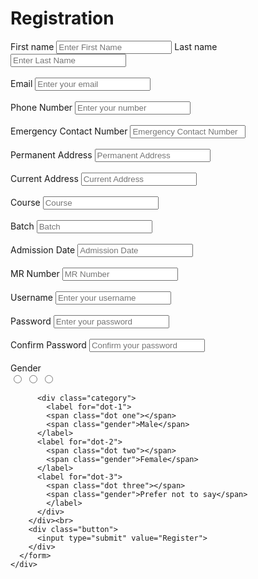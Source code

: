<!DOCTYPE html>
<html lang="en" dir="ltr">
  <head>
    <meta charset="UTF-8">
    <meta name="viewport" content="width=device-width, initial-scale=1.0">
   </head>
<body>
  <div class="container">
    <div class="title"><h1>Registration</h1></div>
    <div class="content">
      <form action="#">
        <div class="user-details">
          <div class="input-box">
			<div class="row">
				<span class="inline">
				  <span class="details">First name</span>
				    <input type="text" placeholder="Enter First Name" required>
				  <span class="details">Last name</span>
				    <input type="text" placeholder="Enter Last Name" required>
				</span>
		    </div><br>
        <div class="input-box">
            <span class="details">Email</span>
            <input type="text" placeholder="Enter your email" required>
          </div><br>
          <div class="input-box">
            <span class="details">Phone Number</span>
            <input type="text" placeholder="Enter your number" required>
          </div><br>
		  <div class="input-box">
            <span class="details">Emergency Contact Number</span>
            <input type="text" placeholder="Emergency Contact Number" required>
          </div><br>
		  <div class="input-box">
            <span class="details">Permanent Address</span>
            <input type="text" placeholder="Permanent Address" required>
          </div><br>
		  <div class="input-box">
            <span class="details">Current Address</span>
            <input type="text" placeholder="Current Address" required>
          </div><br>
		  <div class="input-box">
            <span class="details">Course </span>
            <input type="text" placeholder="Course" required>
          </div><br>
		  <div class="input-box">
            <span class="details">Batch </span>
            <input type="text" placeholder="Batch" required>
          </div><br>
		  <div class="input-box">
            <span class="details">Admission Date </span>
            <input type="text" placeholder="Admission Date" required>
          </div><br>
		  <div class="input-box">
            <span class="details">MR Number </span>
            <input type="text" placeholder="MR Number" required>
          </div><br>
		  <div class="input-box">
            <span class="details">Username</span>
            <input type="text" placeholder="Enter your username" required>
          </div><br>
          <div class="input-box">
            <span class="details">Password</span>
            <input type="text" placeholder="Enter your password" required>
          </div><br>
          <div class="input-box">
            <span class="details">Confirm Password</span>
            <input type="text" placeholder="Confirm your password" required>
          </div><br>
        </div>
        <div class="gender-details">
		  <span class="gender-title">Gender</span><br>
          <input type="radio" name="gender" id="dot-1">
          <input type="radio" name="gender" id="dot-2">
          <input type="radio" name="gender" id="dot-3">
          
          <div class="category">
            <label for="dot-1">
            <span class="dot one"></span>
            <span class="gender">Male</span>
          </label>
          <label for="dot-2">
            <span class="dot two"></span>
            <span class="gender">Female</span>
          </label>
          <label for="dot-3">
            <span class="dot three"></span>
            <span class="gender">Prefer not to say</span>
            </label>
          </div>
        </div><br>
		<div class="button">
          <input type="submit" value="Register">
        </div>
      </form>
    </div>
  </div>

</body>
</html>
